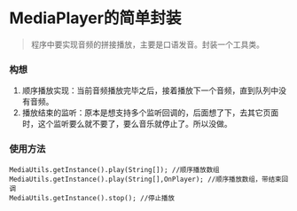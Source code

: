 # MediaPlayer的简单封装  
> 程序中要实现音频的拼接播放，主要是口语发音。封装一个工具类。  
### 构想  
1. 顺序播放实现：当前音频播放完毕之后，接着播放下一个音频，直到队列中没有音频。  
2. 播放结束的监听：原本是想支持多个监听回调的，后面想了下，去其它页面时，这个监听要么就不要了，要么音乐就停止了。所以没做。  
### 使用方法  
```
MediaUtils.getInstance().play(String[]); //顺序播放数组  
MediaUtils.getInstance().play(String[],OnPlayer); //顺序播放数组，带结束回调  
MediaUtils.getInstance().stop(); //停止播放  
```
